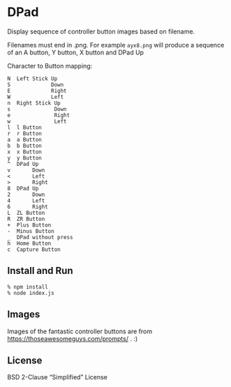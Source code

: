 DPad
====

Display sequence of controller button images based on filename.

Filenames must end in .png. For example `ayx8.png` will produce a sequence of an
A button, Y button, X button and DPad Up

Character to Button mapping:

    N  Left Stick Up
    S             Down
    E             Right
    W             Left
    n  Right Stick Up
    s              Down
    e              Right
    w              Left
    l  l Button
    r  r Button
    a  a Button
    b  b Button
    x  x Button
    y  y Button
    ^  DPad Up
    v       Down
    <       Left
    >       Right
    8  DPad Up
    2       Down
    4       Left
    6       Right
    L  ZL Button
    R  ZR Button
    +  Plus Button
    -  Minus Button
    _  DPad without press
    h  Home Button
    c  Capture Button


Install and Run
---------------

    % npm install
    % node index.js

Images
------

Images of the fantastic controller buttons are from https://thoseawesomeguys.com/prompts/ . :)

License
-------
BSD 2-Clause “Simplified” License


